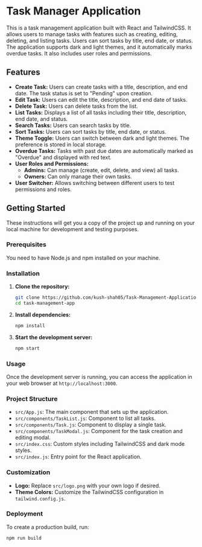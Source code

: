 # Task Manager Application

This is a task management application built with React and TailwindCSS. It allows users to manage tasks with features such as creating, editing, deleting, and listing tasks. Users can sort tasks by title, end date, or status. The application supports dark and light themes, and it automatically marks overdue tasks. It also includes user roles and permissions.

## Features

- **Create Task:** Users can create tasks with a title, description, and end date. The task status is set to "Pending" upon creation.
- **Edit Task:** Users can edit the title, description, and end date of tasks.
- **Delete Task:** Users can delete tasks from the list.
- **List Tasks:** Displays a list of all tasks including their title, description, end date, and status.
- **Search Tasks:** Users can search tasks by title.
- **Sort Tasks:** Users can sort tasks by title, end date, or status.
- **Theme Toggle:** Users can switch between dark and light themes. The preference is stored in local storage.
- **Overdue Tasks:** Tasks with past due dates are automatically marked as "Overdue" and displayed with red text.
- **User Roles and Permissions:**
  - **Admins:** Can manage (create, edit, delete, and view) all tasks.
  - **Owners:** Can only manage their own tasks.
- **User Switcher:** Allows switching between different users to test permissions and roles.

## Getting Started

These instructions will get you a copy of the project up and running on your local machine for development and testing purposes.

### Prerequisites

You need to have Node.js and npm installed on your machine.

### Installation

1. **Clone the repository:**
    ```bash
    git clone https://github.com/kush-shah05/Task-Management-Application.git
    cd task-management-app
    ```

2. **Install dependencies:**
    ```bash
    npm install
    ```

3. **Start the development server:**
    ```bash
    npm start
    ```

### Usage

Once the development server is running, you can access the application in your web browser at `http://localhost:3000`.

### Project Structure

- `src/App.js`: The main component that sets up the application.
- `src/components/TaskList.js`: Component to list all tasks.
- `src/components/Task.js`: Component to display a single task.
- `src/components/TaskModal.js`: Component for the task creation and editing modal.
- `src/index.css`: Custom styles including TailwindCSS and dark mode styles.
- `src/index.js`: Entry point for the React application.

### Customization

- **Logo:** Replace `src/logo.png` with your own logo if desired.
- **Theme Colors:** Customize the TailwindCSS configuration in `tailwind.config.js`.

### Deployment

To create a production build, run:

```bash
npm run build
